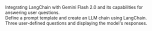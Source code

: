 Integrating LangChain with Gemini Flash 2.0 and its capabilities for answering user questions.  
Define a prompt template and create an LLM chain using LangChain.  
Three user-defined questions and displaying the model's responses.  
